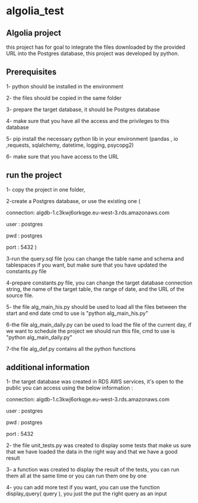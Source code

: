 # algolia_test
## Algolia project 

this project has for goal to integrate the files downloaded by the provided URL into the Postgres database, this project was developed by python.

## Prerequisites 

1- python should be installed in the environment

2- the files should be copied in the same folder

3- prepare the target database, it should be Postgres database

4- make sure that you have all the access and the privileges to this database

5- pip install the necessary python lib in your environment (pandas , io ,requests, sqlalchemy, datetime, logging, psycopg2)

6- make sure that you have access to the URL

## run the project 

1- copy the project in one folder,

2-create a Postgres database, or use the existing one (

connection: algdb-1.c3kwj6orkqge.eu-west-3.rds.amazonaws.com

user : postgres

pwd : postgres

port : 5432 )

3-run the query.sql file (you can change the table name and schema and tablespaces if you want, but make sure that you have updated the constants.py file

4-prepare constants.py file, you can change the target database connection string, the name of the target table, the range of date, and the URL of the source file.

5- the file alg_main_his.py should be used to load all the files between the start and end date cmd to use is "python alg_main_his.py"

6-the file alg_main_daily.py can be used to load the file of the current day, if we want to schedule the project we should run this file, cmd to use is "python alg_main_daily.py"

7-the file alg_def.py contains all the python functions

## additional information

1- the target database was created in RDS AWS services, it's open to the public you can access using the below information :

connection: algdb-1.c3kwj6orkqge.eu-west-3.rds.amazonaws.com

user : postgres

pwd : postgres

port : 5432

2- the file unit_tests.py was created to display some tests that make us sure that we have loaded the data in the right way and that we have a good result

3- a function was created to display the result of the tests, you can run them all at the same time or you can run them one by one

4- you can add more test if you want, you can use the function display_query( query ), you just the put the right query as an input
